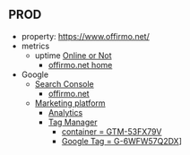 
## PROD

* property: https://www.offirmo.net/
* metrics
  * uptime [Online or Not](https://onlineornot.com/app/checks)
    * [offirmo.net home](https://onlineornot.com/app/checks/bKWR4Wak)
* Google
  * [Search Console](https://search.google.com/search-console/welcome)
    * [offirmo.net](https://search.google.com/search-console?resource_id=sc-domain%3Aoffirmo.net)
  * [Marketing platform](https://marketingplatform.google.com/home)
    * [Analytics](https://analytics.google.com/analytics/web/)
    * [Tag Manager](https://tagmanager.google.com/)
      * [container = GTM-53FX79V](https://tagmanager.google.com/?authuser=0#/container/accounts/6003313978/containers/41100691/workspaces/23)
      * [Google Tag = G-6WFW57Q2DX](https://tagmanager.google.com/#/container/accounts/6010722320/containers/69481121/workspaces/0/config)]
